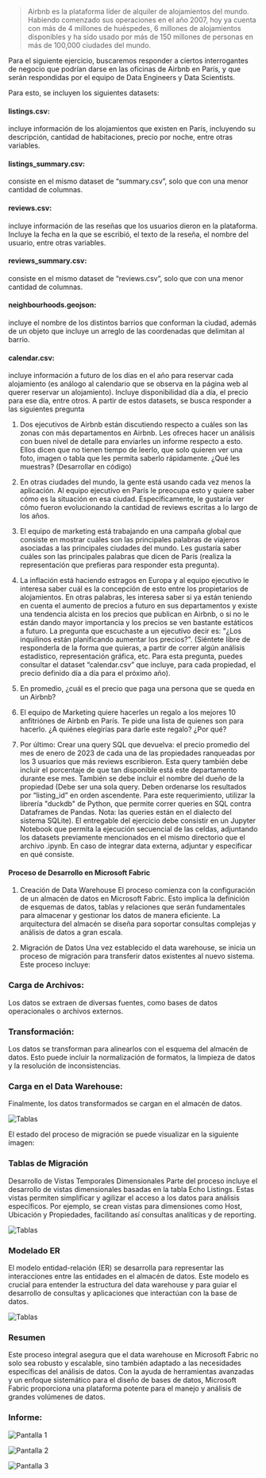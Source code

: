 
>Airbnb es la plataforma líder de alquiler de alojamientos del mundo. Habiendo comenzado 
sus operaciones en el año 2007, hoy ya cuenta con más de 4 millones de huéspedes, 6 
millones de alojamientos disponibles y ha sido usado por más de 150 millones de personas 
en más de 100,000 ciudades del mundo.

Para el siguiente ejercicio, buscaremos responder a ciertos interrogantes de negocio que 
podrían darse en las oficinas de Airbnb en París, y que serán respondidas por el equipo de 
Data Engineers y Data Scientists. 

Para esto, se incluyen los siguientes datasets:
#### listings.csv: 
incluye información de los alojamientos que existen en París, incluyendo 
su descripción, cantidad de habitaciones, precio por noche, entre otras variables.
#### listings_summary.csv: 
consiste en el mismo dataset de “summary.csv”, solo que con 
una menor cantidad de columnas.
#### reviews.csv:
incluye información de las reseñas que los usuarios dieron en la 
plataforma. Incluye la fecha en la que se escribió, el texto de la reseña, el nombre 
del usuario, entre otras variables.
#### reviews_summary.csv:
 consiste en el mismo dataset de “reviews.csv”, solo que con 
una menor cantidad de columnas.
#### neighbourhoods.geojson:
incluye el nombre de los distintos barrios que conforman la ciudad, además de un objeto que incluye un arreglo de las coordenadas que 
delimitan al barrio.
#### calendar.csv: 
incluye información a futuro de los días en el año para reservar cada 
alojamiento (es análogo al calendario que se observa en la página web al querer 
reservar un alojamiento). Incluye disponibilidad día a día, el precio para ese día, entre 
otros.
A partir de estos datasets, se busca responder a las siguientes pregunta
>
1) Dos ejecutivos de Airbnb están discutiendo respecto a cuáles son las zonas con más 
departamentos en Airbnb. Les ofreces hacer un análisis con buen nivel de detalle 
para enviarles un informe respecto a esto. Ellos dicen que no tienen tiempo de 
leerlo, que solo quieren ver una foto, imagen o tabla que les permita saberlo 
rápidamente. ¿Qué les muestras? (Desarrollar en código)
>
2) En otras ciudades del mundo, la gente está usando cada vez menos la aplicación. Al 
equipo ejecutivo en París le preocupa esto y quiere saber cómo es la situación en 
esa ciudad. Específicamente, le gustaría ver cómo fueron evolucionando la 
cantidad de reviews escritas a lo largo de los años.
>
3) El equipo de marketing está trabajando en una campaña global que consiste en 
mostrar cuáles son las principales palabras de viajeros asociadas a las principales 
ciudades del mundo. Les gustaría saber cuáles son las principales palabras que 
dicen de París (realiza la representación que prefieras para responder esta 
pregunta).
>
4) La inflación está haciendo estragos en Europa y al equipo ejecutivo le interesa saber 
cuál es la concepción de esto entre los propietarios de alojamientos. En otras 
palabras, les interesa saber si ya están teniendo en cuenta el aumento de precios a 
futuro en sus departamentos y existe una tendencia alcista en los precios que 
publican en Airbnb, o si no le están dando mayor importancia y los precios se ven 
bastante estáticos a futuro. La pregunta que escuchaste a un ejecutivo decir es: 
"¿Los inquilinos están planificando aumentar los precios?". (Siéntete libre de 
responderla de la forma que quieras, a partir de correr algún análisis estadístico, 
representación gráfica, etc. Para esta pregunta, puedes consultar el dataset
“calendar.csv” que incluye, para cada propiedad, el precio definido día a día para el 
próximo año).
>
5) En promedio, ¿cuál es el precio que paga una persona que se queda en un Airbnb?
>
6) El equipo de Marketing quiere hacerles un regalo a los mejores 10 anfitriónes de 
Airbnb en París. Te pide una lista de quienes son para hacerlo. ¿A quiénes elegirías 
para darle este regalo? ¿Por qué?
>
7) Por último: Crear una query SQL que devuelva: el precio promedio del mes de enero 
de 2023 de cada una de las propiedades ranqueadas por los 3 usuarios que más
reviews escribieron. Esta query también debe incluir el porcentaje de que tan 
disponible está este departamento durante ese mes. También se debe incluir el 
nombre del dueño de la propiedad (Debe ser una sola query. Deben ordenarse los 
resultados por “listing_id” en orden ascendente. Para este requerimiento, utilizar la 
librería "duckdb" de Python, que permite correr queries en SQL contra Dataframes 
de Pandas. Nota: las queries están en el dialecto del sistema SQLite).
El entregable del ejercicio debe consistir en un Jupyter Notebook que permita la ejecución 
secuencial de las celdas, adjuntando los datasets previamente mencionados en el mismo 
directorio que el archivo .ipynb. En caso de integrar data externa, adjuntar y especificar en 
qué consiste.


#### Proceso de Desarrollo en Microsoft Fabric
1. Creación de Data Warehouse
El proceso comienza con la configuración de un almacén de datos en Microsoft Fabric. Esto implica la definición de esquemas de datos, tablas y relaciones que serán fundamentales para almacenar y gestionar los datos de manera eficiente. La arquitectura del almacén se diseña para soportar consultas complejas y análisis de datos a gran escala.

2. Migración de Datos
Una vez establecido el data warehouse, se inicia un proceso de migración para transferir datos existentes al nuevo sistema. Este proceso incluye:

### Carga de Archivos:
 Los datos se extraen de diversas fuentes, como bases de datos operacionales o archivos externos.
### Transformación:
 Los datos se transforman para alinearlos con el esquema del almacén de datos. Esto puede incluir la normalización de formatos, la limpieza de datos y la resolución de inconsistencias.
### Carga en el Data Warehouse:
 Finalmente, los datos transformados se cargan en el almacén de datos.

![Tablas](img/tablas.png)

El estado del proceso de migración se puede visualizar en la siguiente imagen:

### Tablas de Migración

Desarrollo de Vistas Temporales Dimensionales
Parte del proceso incluye el desarrollo de vistas dimensionales basadas en la tabla Echo Listings. Estas vistas permiten simplificar y agilizar el acceso a los datos para análisis específicos. Por ejemplo, se crean vistas para dimensiones como Host, Ubicación y Propiedades, facilitando así consultas analíticas y de reporting.

![Tablas](img/Vistas%20dismencioneles.png)


### Modelado ER
El modelo entidad-relación (ER) se desarrolla para representar las interacciones entre las entidades en el almacén de datos. Este modelo es crucial para entender la estructura del data warehouse y para guiar el desarrollo de consultas y aplicaciones que interactúan con la base de datos.

![Tablas](img/modelo.png)


### Resumen
Este proceso integral asegura que el data warehouse en Microsoft Fabric no solo sea robusto y escalable, sino también adaptado a las necesidades específicas del análisis de datos. Con la ayuda de herramientas avanzadas y un enfoque sistemático para el diseño de bases de datos, Microsoft Fabric proporciona una plataforma potente para el manejo y análisis de grandes volúmenes de datos.


### Informe: 

![Pantalla 1](img/Pantalla%201.png)


![Pantalla 2](img/Pantalla2.png)


![Pantalla 3](img/Pantalla3.png)
